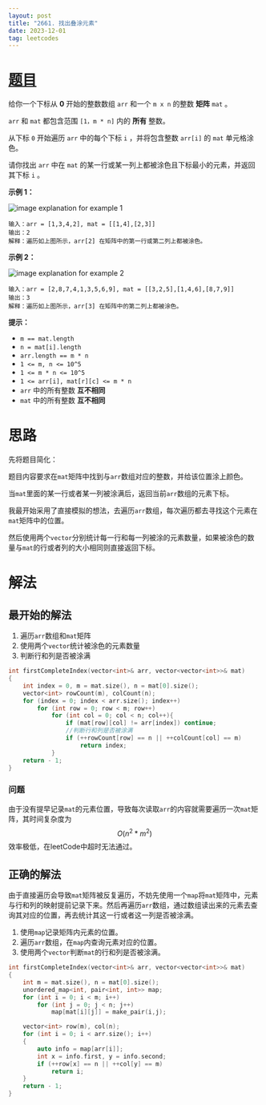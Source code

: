 ```yaml
---
layout: post
title: "2661. 找出叠涂元素"
date: 2023-12-01
tag: leetcodes
---
```


# [题目](https://leetcode.cn/problems/first-completely-painted-row-or-column/)

给你一个下标从 **0** 开始的整数数组 `arr` 和一个 `m x n` 的整数 **矩阵** `mat` 。

`arr` 和 `mat` 都包含范围 `[1，m * n]` 内的 **所有** 整数。

从下标 `0` 开始遍历 `arr` 中的每个下标 `i` ，并将包含整数 `arr[i]` 的 `mat` 单元格涂色。

请你找出 `arr` 中在 `mat` 的某一行或某一列上都被涂色且下标最小的元素，并返回其下标 `i` 。

**示例 1：**

![image explanation for example 1](https://assets.leetcode.com/uploads/2023/01/18/grid1.jpg)

```
输入：arr = [1,3,4,2], mat = [[1,4],[2,3]]
输出：2
解释：遍历如上图所示，arr[2] 在矩阵中的第一行或第二列上都被涂色。
```

**示例 2：**

![image explanation for example 2](https://assets.leetcode.com/uploads/2023/01/18/grid2.jpg)

```
输入：arr = [2,8,7,4,1,3,5,6,9], mat = [[3,2,5],[1,4,6],[8,7,9]]
输出：3
解释：遍历如上图所示，arr[3] 在矩阵中的第二列上都被涂色。
```

**提示：**

- `m == mat.length`
- `n = mat[i].length`
- `arr.length == m * n`
- `1 <= m, n <= 10^5`
- `1 <= m * n <= 10^5`
- `1 <= arr[i], mat[r][c] <= m * n`
- `arr` 中的所有整数 **互不相同**
- `mat` 中的所有整数 **互不相同**



# 思路

先将题目简化：

题目内容要求在`mat`矩阵中找到与`arr`数组对应的整数，并给该位置涂上颜色。

当`mat`里面的某一行或者某一列被涂满后，返回当前`arr`数组的元素下标。

我最开始采用了直接模拟的想法，去遍历`arr`数组，每次遍历都去寻找这个元素在`mat`矩阵中的位置。

然后使用两个`vector`分别统计每一行和每一列被涂的元素数量，如果被涂色的数量与`mat`的行或者列的大小相同则直接返回下标。

# 解法

## 最开始的解法

1. 遍历`arr`数组和`mat`矩阵
2. 使用两个`vector`统计被涂色的元素数量
3. 判断行和列是否被涂满

```cpp
int firstCompleteIndex(vector<int>& arr, vector<vector<int>>& mat) 
{
    int index = 0, m = mat.size(), n = mat[0].size();       
    vector<int> rowCount(m), colCount(n);
    for (index = 0; index < arr.size(); index++)
        for (int row = 0; row < m; row++)
            for (int col = 0; col < n; col++){
                if (mat[row][col] != arr[index]) continue;
                //判断行和列是否被涂满
                if (++rowCount[row] == n || ++colCount[col] == m)
                    return index;
            }
    return - 1;
}
```

### 问题

由于没有提早记录`mat`的元素位置，导致每次读取`arr`的内容就需要遍历一次`mat`矩阵，其时间复杂度为
$$
O(n^2 * m^2)
$$
效率极低，在leetCode中超时无法通过。

## 正确的解法

由于直接遍历会导致`mat`矩阵被反复遍历，不妨先使用一个`map`将`mat`矩阵中，元素与行和列的映射提前记录下来。然后再遍历`arr`数组，通过数组读出来的元素去查询其对应的位置，再去统计其这一行或者这一列是否被涂满。

1. 使用`map`记录矩阵内元素的位置。
2. 遍历`arr`数组，在`map`内查询元素对应的位置。
3. 使用两个`vector`判断`mat`的行和列是否被涂满。

```c++
int firstCompleteIndex(vector<int>& arr, vector<vector<int>>& mat) 
{
    int m = mat.size(), n = mat[0].size();       
    unordered_map<int, pair<int, int>> map;
    for (int i = 0; i < m; i++)
        for (int j = 0; j < n; j++)
            map[mat[i][j]] = make_pair(i,j);

    vector<int> row(m), col(n);
    for (int i = 0; i < arr.size(); i++)
    {
        auto info = map[arr[i]];
        int x = info.first, y = info.second;
        if (++row[x] == n || ++col[y] == m)
            return i;
    }
    return - 1;
}
```


